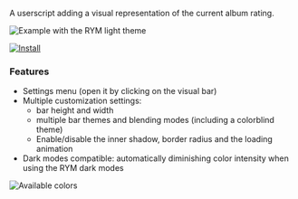 A userscript adding a visual representation of the current album rating.

![Example with the RYM light theme](https://i.imgur.com/5qtRKIf.png)

[![Install](https://img.shields.io/static/v1?label=&message=Install&color=1976d2&style=for-the-badge)](https://github.com/ewauq/rym-visual-rating-bar/raw/main/dist/userscript.user.js)

### Features
* Settings menu (open it by clicking on the visual bar)
* Multiple customization settings: 
  * bar height and width
  * multiple bar themes and blending modes (including a colorblind theme)
  * Enable/disable the inner shadow, border radius and the loading animation
* Dark modes compatible: automatically diminishing color intensity when using the RYM dark modes

![Available colors](https://i.imgur.com/Qi7JVad.png)
